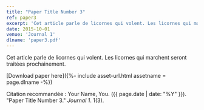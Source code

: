 ```yaml
---
title: "Paper Title Number 3"
ref: paper3
excerpt: 'Cet article parle de licornes qui volent. Les licornes qui marchent seront traitées prochainement.'
date: 2015-10-01
venue: 'Journal 1'
dlname: 'paper3.pdf'
---
```


Cet article parle de licornes qui volent. Les licornes qui marchent seront traitées prochainement.

[Download paper here]({%- include asset-url.html assetname = page.dlname -%})

Citation recommandée : Your Name, You. ({{ page.date | date: "%Y" }}). "Paper Title Number 3." <i>Journal 1</i>. 1(3).
